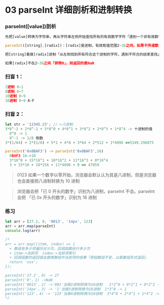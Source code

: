 <!--
 * @Author: 徐凯 xukai@sinoroad.com
 * @Date: 2024-04-22 15:42:39
 * @Description:
-->

# 03 parseInt 详细剖析和进制转换

### parseInt([value])剖析

```js
先把[value]转换为字符串，再从字符串左侧开始查找所有的有效数字字符「遇到一个非有效数字字符则结束查找，不论后面是否还有」，把找到的有效数字字符转换为数字，一个都没找到，结果就是NaN

parseInt([string],[radix])：[radix]是进制，有效取值范围2~36之间，如果不传递默认是10进制「但是如果字符串是以“0x”开始的，默认是16进制」；如果写零，和不写是一样的规则；

把[string]看做[radix]进制「从左侧找到所有符合这个进制的字符，遇到不符合的结束查找」，把找到的字符转换为数字「10进制」；

如果[radix]不在2~36之间「排除0」，则返回的是NaN
```

### 扫盲 1：

```js
2进制 0~1
8进制 0~7
10进制 0~9
16进制 0~9 A~F
```

### 扫盲 2：

```js
let str = '12345.23'; //->八进制
3*8^-2 + 2*8^-1 + 5*8^0 + 4*8^1 + 3*8^2 + 2*8^3 + 1*8^4 -> 十进制的值
  8^0 -> 1
  8^-1 -> 1/8 倒数
3*(1/64) + 2*(1/8) + 5*1 + 4*8 + 3*64 + 2*512 + 1*4096 =>5349.296875

parseInt('0x0BAF3') -> parseInt('0x0BAF3',16)
  0BAF3 16->10
  3*16^0 + 15*16^1 + 10*16^2 + 11*16^3 + 0*16^4
  3 + 15*16 + 10*256 + 11*4096 + 0 => 47859
```

> 0123 如果一个数字以零开始，浏览器会默认认为其是八进制，但是浏览器也会直接把八进制转换为 10 进制

<!-- ![290cbdbb06d0343cd0fd47a344c92235.png](evernotecid://85537891-BE3E-40EA-9B63-339F3FD81B01/appyinxiangcom/14299204/ENResource/p3130) -->

> 浏览器会把「已 0 开头的数字」识别为八进制，parseInt 不会。parseInt 会把 「已 0x 开头的数字」识别为 16 进制

### 练习

```js
let arr = [27.2, 0, '0013', '14px', 123]
arr = arr.map(parseInt)
console.log(arr)

/*
arr = arr.map((item, index) => {
  + 数组有多少项遍历对少次，回调函数执行多少次
  + item->当前项  index->当前项索引
  + 回调函数的返回值会替换数组中当前项的结果「原始数组不变，以新数组形式返回」
  return 'xxx';
});

parseInt('27.2'，0) -> 27
parseInt('0'，1) ->NaN
parseInt('0013'，2) ->'001'当做2进制转换为10进制   1*2^0 + 0*2^1 + 0*2^2 ->1
parseInt('14px'，3) -> '1'当做3进制转换为10进制  1*3^0 -> 1
parseInt('123'，4) -> '123'当做4进制转换为10进制  3*4^0 + 2*4^1 + 1*4^2 -> 27
*/
```
